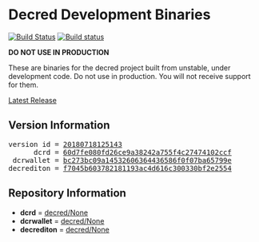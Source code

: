 
# Decred Development Binaries

[![Build Status](https://travis-ci.org/matheusd/decred-weekly-builds.svg?branch=v20180718125143)](https://travis-ci.org/matheusd/decred-weekly-builds) [![Build status](https://ci.appveyor.com/api/projects/status/hncgrnv0xuqb6s3c/branch/v20180718125143?svg=true)](https://ci.appveyor.com/project/matheusd/decred-weekly-builds/branch/v20180718125143)


**DO NOT USE IN PRODUCTION**

These are binaries for the decred project built from unstable, under development
code. Do not use in production. You will not receive support for them.

[Latest Release](https://github.com/matheusd/decred-weekly-builds/releases/latest)

## Version Information

<pre>
version id = <a href="https://github.com/matheusd/decred-weekly-builds/releases/tag/v20180718125143">20180718125143</a>
      dcrd = <a href="https://github.com/decred/dcrd/commits/60d7fe080fd26ce9a38242a755f4c27474102ccf">60d7fe080fd26ce9a38242a755f4c27474102ccf</a>
 dcrwallet = <a href="https://github.com/decred/dcrwallet/commits/bc273bc09a14532606364436586f0f07ba65799e">bc273bc09a14532606364436586f0f07ba65799e</a>
decrediton = <a href="https://github.com/decred/decrediton/commits/f7045b603782181193ac4d616c300330bf2e2554">f7045b603782181193ac4d616c300330bf2e2554</a>
</pre>

## Repository Information

- **dcrd** = [decred/None](https://github.com/decred/dcrd)
- **dcrwallet** = [decred/None](https://github.com/decred/dcrwallet)
- **decrediton** = [decred/None](https://github.com/decred/decrediton)


